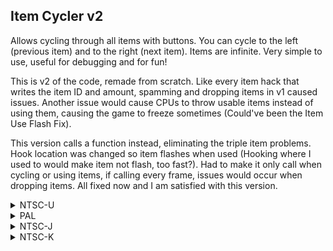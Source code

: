 ## Item Cycler v2

Allows cycling through all items with buttons. You can cycle to the left (previous item) and to the right (next item). Items are infinite. Very simple to use, useful for debugging and for fun!

This is v2 of the code, remade from scratch. Like every item hack that writes the item ID and amount, spamming and dropping items in v1 caused issues. Another issue would cause CPUs to throw usable items instead of using them, causing the game to freeze sometimes (Could've been the Item Use Flash Fix).

This version calls a function instead, eliminating the triple item problems. Hook location was changed so item flashes when used (Hooking where I used to would make item not flash, too fast?). Had to make it only call when cycling or using items, if calling every frame, issues would occur when dropping items. All fixed now and I am satisfied with this version.

<details>
<summary>NTSC-U</summary>

If you don't want to make the item infinite, replace 41820050 with 60000000 - You will cycle through items but it will disappear once used. Pressing the cycle button again will give you the item again.

XXXX: Controller Address
YYYY: Both cycle to previous and next item buttons masked together. E.g: (Wiimote): D-Pad Left (0001) cycles item to the left < and D-Pad Right (0002) cycles item to the right >, therefore YYYY will be 0003 (0001 + 0002 = 0003). Be aware, there are TWO YYYY values, make sure you input both of them!
ZZZZ: Button to cycle item to previous item (cycle to the left <)

Button values: https://mariokartwii.com/archive/index.php?thread-44.html

```powerpc
C278E9B4 00000015
819D0000 818C0004
818C0014 718C0002
4182008C 809D008C
2C040014 889D00B3
41820050 3D808034
A16CXXXX 716CYYYY
41820058 899D00B2
2C0C0000 4082004C
716CZZZZ 41820018
2C040000 3884FFFF
4082001C 38800012
48000014 2C040011
38840001 40810008
38800000 989D00B3
387D0088 38A00000
3D80807A 618CDEE0
7D8903A6 4E800421
716BYYYY 39800001
40820008 39800000
999D00B2 807D0000
60000000 00000000
```
</details>

<details>
<summary>PAL</summary>

XXXX: Controller Address
YYYY: Both cycle to previous and next item buttons masked together. E.g: (Wiimote): D-Pad Left (0001) cycles item to the left < and D-Pad Right (0002) cycles item to the right >, therefore YYYY will be 0003 (0001 + 0002 = 0003). Be aware, there are TWO YYYY values, make sure you input both of them!
ZZZZ: Button to cycle item to previous item (cycle to the left <)

Button values: https://mariokartwii.com/archive/index.php?thread-44.html

```powerpc
C27979C0 00000015
819D0000 818C0004
818C0014 718C0002
4182008C 809D008C
2C040014 889D00B3
41820050 3D808034
A16CXXXX 716CYYYY
41820058 899D00B2
2C0C0000 4082004C
716CZZZZ 41820018
2C040000 3884FFFF
4082001C 38800012
48000014 2C040011
38840001 40810008
38800000 989D00B3
387D0088 38A00000
3D80807B 618CC940
7D8903A6 4E800421
716BYYYY 39800001
40820008 39800000
999D00B2 807D0000
60000000 00000000
```
</details>

<details>
<summary>NTSC-J</summary>

XXXX: Controller Address
YYYY: Both cycle to previous and next item buttons masked together. E.g: (Wiimote): D-Pad Left (0001) cycles item to the left < and D-Pad Right (0002) cycles item to the right >, therefore YYYY will be 0003 (0001 + 0002 = 0003). Be aware, there are TWO YYYY values, make sure you input both of them!
ZZZZ: Button to cycle item to previous item (cycle to the left <)

Button values: https://mariokartwii.com/archive/index.php?thread-44.html

```powerpc
C279702C 00000015
819D0000 818C0004
818C0014 718C0002
4182008C 809D008C
2C040014 889D00B3
41820050 3D808034
A16CXXXX 716CYYYY
41820058 899D00B2
2C0C0000 4082004C
716CZZZZ 41820018
2C040000 3884FFFF
4082001C 38800012
48000014 2C040011
38840001 40810008
38800000 989D00B3
387D0088 38A00000
3D80807B 618CBFAC
7D8903A6 4E800421
716BYYYY 39800001
40820008 39800000
999D00B2 807D0000
60000000 00000000
```
</details>

<details>
<summary>NTSC-K</summary>

XXXX: Controller Address
YYYY: Both cycle to previous and next item buttons masked together. E.g: (Wiimote): D-Pad Left (0001) cycles item to the left < and D-Pad Right (0002) cycles item to the right >, therefore YYYY will be 0003 (0001 + 0002 = 0003). Be aware, there are TWO YYYY values, make sure you input both of them!
ZZZZ: Button to cycle item to previous item (cycle to the left <)

Button values: https://mariokartwii.com/archive/index.php?thread-44.html

```powerpc
C2785D80 00000015
819D0000 818C0004
818C0014 718C0002
4182008C 809D008C
2C040014 889D00B3
41820050 3D808035
A16CXXXX 716CYYYY
41820058 899D00B2
2C0C0000 4082004C
716CZZZZ 41820018
2C040000 3884FFFF
4082001C 38800012
48000014 2C040011
38840001 40810008
38800000 989D00B3
387D0088 38A00000
3D80807A 618CAD00
7D8903A6 4E800421
716BYYYY 39800001
40820008 39800000
999D00B2 807D0000
60000000 00000000
```
</details>